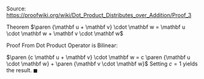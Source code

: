 # 

Source: https://proofwiki.org/wiki/Dot_Product_Distributes_over_Addition/Proof_3

Theorem
$\paren {\mathbf u + \mathbf v} \cdot \mathbf w = \mathbf u \cdot \mathbf w + \mathbf v \cdot \mathbf w$


Proof
From Dot Product Operator is Bilinear:

$\paren {c \mathbf u + \mathbf v} \cdot \mathbf w = c \paren {\mathbf u \cdot \mathbf w} + \paren {\mathbf v \cdot \mathbf w}$
Setting $c = 1$ yields the result.
$\blacksquare$





